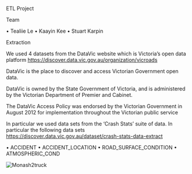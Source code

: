ETL Project 

Team

•	Tealiie Le
•	Kaayin Kee
•	Stuart Karpin



Extraction


We used 4 datasets from the DataVic website which is Victoria’s open data platform
https://discover.data.vic.gov.au/organization/vicroads

DataVic is the place to discover and access Victorian Government open data.

DataVic is owned by the State Government of Victoria, and is administered by the Victorian Department of Premier and Cabinet.

The DataVic Access Policy was endorsed by the Victorian Government in August 2012 for implementation throughout the Victorian public service

In particular we used data sets from the ‘Crash Stats’ suite of data. In particular the following data sets
https://discover.data.vic.gov.au/dataset/crash-stats-data-extract

•	ACCIDENT •	ACCIDENT_LOCATION •	ROAD_SURFACE_CONDITION •	ATMOSPHERIC_COND


![Monash2truck](https://user-images.githubusercontent.com/78116599/117808725-9341b300-b2a0-11eb-8547-eb2b8e54eea5.jpg)
